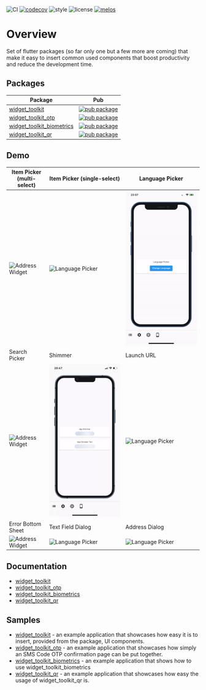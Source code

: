 ![CI][ci_badge_lnk] [![codecov][codecov_badge_lnk]][codecov_branch_lnk] ![style][code_style_lnk] ![license][license_lnk] [![melos][melos_badge_lnk]][melos_lnk]

# Overview

Set of flutter packages (so far only one but a few more are coming) that make it easy to insert common used components that boost productivity and reduce the development time.

## Packages

| Package                                                                                                                 | Pub                                                                                                      |
| ----------------------------------------------------------------------------------------------------------------------- | -------------------------------------------------------------------------------------------------------- |
| [widget_toolkit](https://github.com/Prime-Holding/widget_toolkit/tree/master/packages/widget_toolkit)                   | [![pub package](https://img.shields.io/pub/v/widget_toolkit.svg)](https://pub.dev/packages/widget_toolkit)                   
| [widget_toolkit_otp](https://github.com/Prime-Holding/widget_toolkit/tree/master/packages/widget_toolkit_otp)           | [![pub package](https://img.shields.io/pub/v/widget_toolkit_otp.svg)](https://pub.dev/packages/widget_toolkit_otp)           |
| [widget_toolkit_biometrics](https://github.com/Prime-Holding/widget_toolkit/tree/master/packages/widget_toolkit_biometrics)                   | [![pub package](https://img.shields.io/pub/v/widget_toolkit_biometrics.svg)](https://pub.dev/packages/widget_toolkit_biometrics)                   |
| [widget_toolkit_qr](https://github.com/Prime-Holding/widget_toolkit/tree/master/packages/widget_toolkit_qr)                   | [![pub package](https://img.shields.io/pub/v/widget_toolkit_biometrics.svg)](https://pub.dev/packages/widget_toolkit_biometrics)                   |

## Demo

| Item Picker (multi-select)| Item Picker (single-select)| Language Picker |
|---------------------------------------|-----------------------------|-----------------------------|
| <img src="https://raw.githubusercontent.com/Prime-Holding/widget_toolkit/master/packages/widget_toolkit/doc/assets/multi-item-picker.gif" alt="Address Widget"> | <img src="https://raw.githubusercontent.com/Prime-Holding/widget_toolkit/master/packages/widget_toolkit/doc/assets/single-item-picker.gif" alt="Language Picker"></img> | <img src="https://raw.githubusercontent.com/Prime-Holding/widget_toolkit/master/packages/widget_toolkit/doc/assets/language-picker.gif" alt="Language Picker"></img> |
| Search Picker| Shimmer | Launch URL |
| <img src="https://raw.githubusercontent.com/Prime-Holding/widget_toolkit/master/packages/widget_toolkit/doc/assets/search-picker.gif" alt="Address Widget"> | <img src="https://raw.githubusercontent.com/Prime-Holding/widget_toolkit/master/packages/widget_toolkit/doc/assets/shimmer.gif" alt="Language Picker"></img> | <img src="https://raw.githubusercontent.com/Prime-Holding/widget_toolkit/master/packages/widget_toolkit/doc/assets/url.gif" alt="Language Picker"></img> |
| Error Bottom Sheet | Text Field Dialog | Address Dialog |
| <img src="https://raw.githubusercontent.com/Prime-Holding/widget_toolkit/master/packages/widget_toolkit/doc/assets/error-bottom-sheet.gif" alt="Address Widget"> | <img src="https://raw.githubusercontent.com/Prime-Holding/widget_toolkit/master/packages/widget_toolkit/doc/assets/text-field-dialog.gif" alt="Language Picker"></img> | <img src="https://raw.githubusercontent.com/Prime-Holding/widget_toolkit/master/packages/widget_toolkit/doc/assets/address.gif" alt="Language Picker"></img> |

[comment]: <> (| SMS OTP Field |)

[comment]: <> (| <img src="https://raw.githubusercontent.com/Prime-Holding/widget_toolkit/master/packages/widget_toolkit_otp/doc/assets/otp-example.gif" alt="SMS OTP Field"> |)

## Documentation

- [widget_toolkit][widget_toolkit_package_doc]
- [widget_toolkit_otp][widget_toolkit_otp_package_doc]
- [widget_toolkit_biometrics][widget_toolkit_biometrics_package_doc]
- [widget_toolkit_qr][widget_toolkit_qr_package_doc]

## Samples

- [widget_toolkit][widget_toolkit_example] - an example application that showcases how easy it is to insert, provided from the package, UI components.
- [widget_toolkit_otp][widget_toolkit_otp_example] - an example application that showcases how simply an SMS Code OTP confirmation page can be put together.
- [widget_toolkit_biometrics][widget_toolkit_biometrics_example] - an example application that shows how to use widget_toolkit_biometrics
- [widget_toolkit_qr][widget_toolkit_qr_example] - an example application that showcases how easy the usage of widget_toolkit_qr is.

[ci_badge_lnk]: https://github.com/Prime-Holding/widget_toolkit/workflows/CI/badge.svg
[codecov_badge_lnk]: https://codecov.io/gh/Prime-Holding/widget_toolkit/packages/widget_toolkit/branch/master/graph/badge.svg
[codecov_branch_lnk]: https://codecov.io/gh/Prime-Holding/widget_toolkit/packages/widget_toolkit/branch/master
[code_style_lnk]: https://img.shields.io/badge/style-effective_dart-40c4ff.svg
[license_lnk]: https://img.shields.io/badge/license-MIT-purple.svg
[widget_toolkit_package_doc]: https://github.com/Prime-Holding/widget_toolkit/tree/master/packages/widget_toolkit/README.md
[widget_toolkit_example]: https://github.com/Prime-Holding/widget_toolkit/tree/master/packages/widget_toolkit/example
[widget_toolkit_otp_package_doc]: https://github.com/Prime-Holding/widget_toolkit/tree/master/packages/widget_toolkit_otp/README.md
[widget_toolkit_otp_example]: https://github.com/Prime-Holding/widget_toolkit/tree/master/packages/widget_toolkit_otp/example
[widget_toolkit_biometrics_package_doc]: https://github.com/Prime-Holding/widget_toolkit/blob/master/packages/widget_toolkit_biometrics/README.md
[widget_toolkit_biometrics_example]: https://github.com/Prime-Holding/widget_toolkit/tree/master/packages/widget_toolkit_biometrics/example
[melos_badge_lnk]: https://img.shields.io/badge/maintained%20with-melos-f700ff.svg?style=flat-square
[melos_lnk]: https://github.com/invertase/melos
[widget_toolkit_qr_package_doc]: https://github.com/Prime-Holding/widget_toolkit/tree/master/packages/widget_toolkit_qr/README.md
[widget_toolkit_qr_example]: https://github.com/Prime-Holding/widget_toolkit/tree/master/packages/widget_toolkit_qr/example
